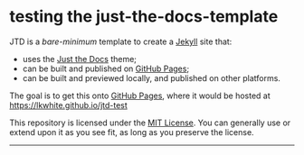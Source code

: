 # testing the just-the-docs-template

JTD is a *bare-minimum* template to create a [Jekyll] site that:

- uses the [Just the Docs] theme;
- can be built and published on [GitHub Pages];
- can be built and previewed locally, and published on other platforms.

The goal is to get this onto [GitHub Pages], where it would be hosted at https://lkwhite.github.io/jtd-test

This repository is licensed under the [MIT License]. You can generally use or extend upon it as you see fit, as long as you preserve the license.

----
[Jekyll]: https://jekyllrb.com
[Just the Docs]: https://just-the-docs.github.io/just-the-docs/
[GitHub Pages]: https://docs.github.com/en/pages
[MIT License]: https://en.wikipedia.org/wiki/MIT_License
